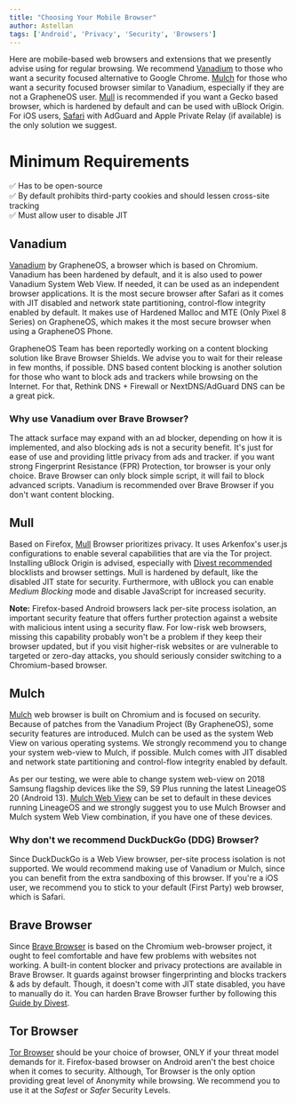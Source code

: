 ```yaml
---
title: "Choosing Your Mobile Browser"
author: Astellan
tags: ['Android', 'Privacy', 'Security', 'Browsers']
---
```


Here are mobile-based web browsers and extensions that we presently advise using for regular browsing.  We recommend [Vanadium] to those who want a security focused alternative to Google Chrome. [Mulch] for those who want a security focused browser similar to Vanadium, especially if they are not a GrapheneOS user. [Mull] is recommended if you want a Gecko based browser, which is hardened by default and can be used with uBlock Origin. For iOS users, [Safari] with AdGuard and Apple Private Relay (if available) is the only solution we suggest.

# Minimum Requirements

✅ Has to be open-source \
✅ By default prohibits third-party cookies and should lessen cross-site tracking \
✅ Must allow user to disable JIT

## Vanadium

[Vanadium] by GrapheneOS, a browser which is based on Chromium. Vanadium has been hardened by default, and it is also used to power Vanadium System Web View. If needed, it can be used as an independent browser applications. It is the most secure browser after Safari as it comes with JIT disabled and network state partitioning, control-flow integrity enabled by default. It makes use of Hardened Malloc and MTE (Only Pixel 8 Series) on GrapheneOS, which makes it the most secure browser when using a GrapheneOS Phone.

GrapheneOS Team has been reportedly working on a content blocking solution like Brave Browser Shields. We advise you to wait for their release in few months, if possible. DNS based content blocking is another solution for those who want to block ads and trackers while browsing on the Internet. For that, Rethink DNS + Firewall or NextDNS/AdGuard DNS can be a great pick.

### Why use Vanadium over Brave Browser?

The attack surface may expand with an ad blocker, depending on how it is implemented, and also blocking ads is not a security benefit. It's just for ease of use and providing little privacy from ads and tracker. if you want strong Fingerprint Resistance (FPR) Protection, tor browser is your only choice. Brave Browser can only block simple script, it will fail to block advanced scripts. Vanadium is recommended over Brave Browser if you don't want content blocking.

## Mull

Based on Firefox, [Mull] Browser prioritizes privacy. It uses Arkenfox's user.js configurations to enable several capabilities that are via the Tor project. Installing uBlock Origin is advised, especially with [Divest recommended](https://divestos.org/pages/browsers#tuningFenix) blocklists and browser settings. Mull is hardened by default, like the disabled JIT state for security. Furthermore, with uBlock you can enable *Medium Blocking* mode and disable JavaScript for increased security.

**Note:** Firefox-based Android browsers lack per-site process isolation, an important security feature that offers further protection against a website with malicious intent using a security flaw. For low-risk web browsers, missing this capability probably won't be a problem if they keep their browser updated, but if you visit higher-risk websites or are vulnerable to targeted or zero-day attacks, you should seriously consider switching to a Chromium-based browser.</span>

## Mulch

[Mulch] web browser is built on Chromium and is focused on security. Because of patches from the Vanadium Project (By GrapheneOS), some security features are introduced.
Mulch can be used as the system Web View on various operating systems. We strongly recommend you to change your system web-view to Mulch, if possible. Mulch comes with JIT disabled and network state partitioning and control-flow integrity enabled by default.

As per our testing, we were able to change system web-view on 2018 Samsung flagship devices like the S9, S9 Plus running the latest LineageOS 20 (Android 13). [Mulch Web View](https://github.com/A4Alpha/mulch-webview-overlay) can be set to default in these devices running LineageOS and we strongly suggest you to use Mulch Browser and Mulch system Web View combination, if you have one of these devices.

### Why don't we recommend DuckDuckGo (DDG) Browser?

Since DuckDuckGo is a Web View browser, per-site process isolation is not supported. We would recommend making use of Vanadium or Mulch, since you can benefit from the extra sandboxing of this browser. If you're a iOS user, we recommend you to stick to your default (First Party) web browser, which is Safari.

## Brave Browser

Since [Brave Browser] is based on the Chromium web-browser project, it ought to feel comfortable and have few problems with websites not working. A built-in content blocker and privacy protections are available in Brave Browser. It guards against browser fingerprinting and blocks trackers & ads by default. Though, it doesn't come with JIT state disabled, you have to manually do it. You can harden Brave Browser further by following this [Guide by Divest](https://divestos.org/pages/browsers#tuningChromium).

## Tor Browser

[Tor Browser] should be your choice of browser, ONLY if your threat model demands for it. Firefox-based browser on Android aren't the best choice when it comes to security. Although, Tor Browser is the only option providing great level of Anonymity while browsing. We recommend you to use it at the *Safest* or *Safer* Security Levels.

[uBlock Origin]: https://github.com/gorhill/uBlock#ublock-origin
[Brave Browser]: https://brave.com
[Tor Browser]: https://www.torproject.org/download/
[JIT]: https://blog.mozilla.org/attack-and-defense/2020/09/15/inspecting-just-in-time-compiled-javascript/
[Vanadium]: https://grapheneos.org/usage#web-browsing
[Mulch]: https://divestos.org/pages/our_apps#mulch
[Mull]: https://divestos.org/pages/our_apps#mull
[AdGuard]: https://adguard.com/en/adguard-ios/overview.html
[Safari]: https://www.apple.com/safari/